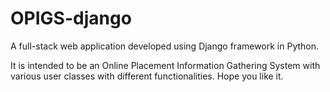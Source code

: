 # OPIGS-django

A full-stack web application developed using Django framework in Python.

It is intended to be an Online Placement Information Gathering System with various user classes with different functionalities. Hope you like it.
